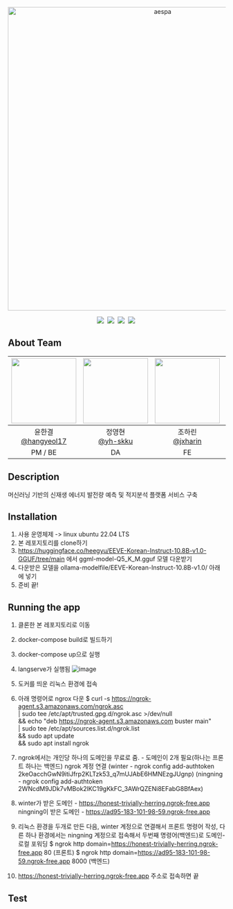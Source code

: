 <p align="center">
	<img width="700" src="https://i0.wp.com/erizos.mx/wp-content/uploads/2020/10/aespa.jpg?w=1300&ssl=1" alt="aespa" />
</p>

<div align="center">
<img src="https://img.shields.io/badge/python-3.9.10-skyblue"/>&nbsp;
<img src="https://img.shields.io/badge/fastapi-v-orange"/>&nbsp;
<img src="https://img.shields.io/badge/docker-27.0.3-blue"/>&nbsp;
<img src="https://img.shields.io/badge/npm-10.8.1-navy"/>&nbsp;
</div>

 ## About Team
|<img src="https://github.com/user-attachments/assets/cfffae2a-2266-44ba-b0e0-449845ac4fbf" width="150" height="150"/>|<img src="https://github.com/aespa-aenergy/aenergy/assets/126852968/3c4123fa-5c3f-48a3-9825-8ddfc0cb98b4" width="150" height="150"/>|<img src="https://github.com/aespa-aenergy/aenergy/assets/126852968/f6ec0dca-c578-4f24-bc40-2e1d0ea03cd6" width="150" height="150"/>|<img src="https://github.com/aespa-aenergy/aenergy/assets/126852968/af1c46a6-c37b-4f18-97fc-e6609eb2c011" width="150" height="150"/>|
|:-:|:-:|:-:|:-:|
|윤한결<br/>[@hangyeol17](https://github.com/hangyeol17)|정영현<br/>[@yh-skku](https://github.com/yh-skku)|조하린<br/>[@jxharin](https://github.com/jxharin)|채원석<br/>[@1suckk](https://github.com/1suckk)|
|PM / BE<br/>|DA<br/>|FE<br/>|DA|


## Description
머신러닝 기반의 신재생 에너지 발전량 예측 및 적지분석 플랫폼 서비스 구축


## Installation

1. 사용 운영체제 -> linux ubuntu 22.04 LTS
2. 본 레포지토리를 clone하기
3. https://huggingface.co/heegyu/EEVE-Korean-Instruct-10.8B-v1.0-GGUF/tree/main 에서 ggml-model-Q5_K_M.gguf 모델 다운받기
4. 다운받은 모델을 ollama-modelfile/EEVE-Korean-Instruct-10.8B-v1.0/ 아래에 넣기
5. 준비 끝!


## Running the app

1. 클론한 본 레포지토리로 이동
2. docker-compose build로 빌드하기
3. docker-compose up으로 실행
4. langserve가 실행됨
   ![image](https://github.com/user-attachments/assets/53ce2b4e-1b03-4416-8327-2ab49eaf96cf)

5. 도커를 띄운 리눅스 환경에 접속
6. 아래 명령어로 ngrox 다운
   $ curl -s https://ngrok-agent.s3.amazonaws.com/ngrok.asc \
	| sudo tee /etc/apt/trusted.gpg.d/ngrok.asc >/dev/null \
	&& echo "deb https://ngrok-agent.s3.amazonaws.com buster main" \
	| sudo tee /etc/apt/sources.list.d/ngrok.list \
	&& sudo apt update \
	&& sudo apt install ngrok
7. ngrok에서는 개인당 하나의 도메인을 무료로 줌. - 도메인이 2개 필요(하나는 프론트 하나는 백엔드)
   ngrok 계정 연결
   (winter - ngrok config add-authtoken 2keOacchGwN9itiJfrp2KLTzk53_q7mUJAbE6HMNEzgJUgnp)
   (ningning - ngrok config add-authtoken 2WNcdM9JDk7vMBok2lKC19gKkFC_3AWrQZENi8EFabG8BfAex)
8. winter가 받은 도메인 - https://honest-trivially-herring.ngrok-free.app
   ningning이 받은 도메인 - https://ad95-183-101-98-59.ngrok-free.app
9. 리눅스 환경을 두개로 만든 다음, winter 계정으로 연결해서 프론트 명령어 작성, 다른 하나 환경에서는 ningning 계정으로 접속해서 두번째 명령어(백엔드)로 도메인-로컬 포워딩
   $ ngrok http domain=https://honest-trivially-herring.ngrok-free.app 80 (프론트)
   $ ngrok http domain=https://ad95-183-101-98-59.ngrok-free.app 8000 (백엔드)
10. https://honest-trivially-herring.ngrok-free.app 주소로 접속하면 끝




## Test

